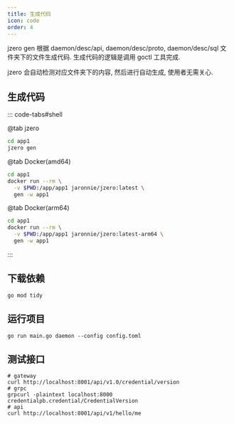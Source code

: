 ```yaml
---
title: 生成代码
icon: code
order: 4
---
```


jzero gen 根据 daemon/desc/api, daemon/desc/proto, daemon/desc/sql 文件夹下的文件生成代码. 生成代码的逻辑是调用 goctl 工具完成.

jzero 会自动检测对应文件夹下的内容, 然后进行自动生成, 使用者无需关心.

## 生成代码

::: code-tabs#shell

@tab jzero

```bash
cd app1
jzero gen
```

@tab Docker(amd64)

```bash
cd app1
docker run --rm \
  -v $PWD:/app/app1 jaronnie/jzero:latest \
  gen -w app1
```

@tab Docker(arm64)

```bash
cd app1
docker run --rm \
  -v $PWD:/app/app1 jaronnie/jzero:latest-arm64 \
  gen -w app1
```
:::


## 下载依赖

```shell
go mod tidy
```

## 运行项目

```shell
go run main.go daemon --config config.toml
```

## 测试接口

```shell
# gateway
curl http://localhost:8001/api/v1.0/credential/version
# grpc
grpcurl -plaintext localhost:8000 credentialpb.credential/CredentialVersion
# api
curl http://localhost:8001/api/v1/hello/me
```